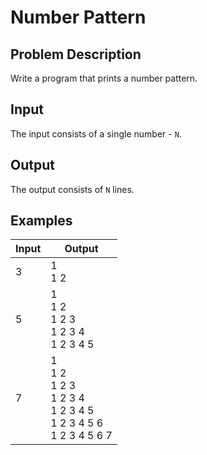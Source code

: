 # Number Pattern

## Problem Description

Write a program that prints a number pattern.

## Input

The input consists of a single number - `N`.

## Output

The output consists of `N` lines.

## Examples

|Input|Output|
|-|-|
|3|1<br />1 2|
|5|1<br />1 2<br />1 2 3<br />1 2 3 4<br />1 2 3 4 5|
|7|1<br />1 2<br />1 2 3<br />1 2 3 4<br />1 2 3 4 5<br />1 2 3 4 5 6<br />1 2 3 4 5 6 7|